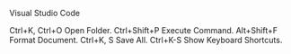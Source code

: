 Visual Studio Code

Ctrl+K, Ctrl+O      Open Folder.
Ctrl+Shift+P        Execute Command.
Alt+Shift+F         Format Document.
Ctrl+K, S           Save All.
Ctrl+K-S      Show Keyboard Shortcuts.
